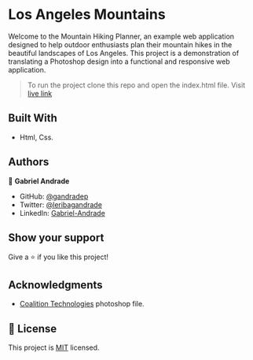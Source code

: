 # Los Angeles Mountains
Welcome to the Mountain Hiking Planner, an example web application designed to help outdoor enthusiasts plan their mountain hikes in the beautiful landscapes of Los Angeles. This project is a demonstration of translating a Photoshop design into a functional and responsive web application.
> To run the project clone this repo and open the index.html file.
> Visit [live link](https://gandradep.github.io/angeles_mountains/)

## Built With

- Html, Css.


## Authors

👤 **Gabriel Andrade**

- GitHub: [@gandradep](https://github.com/gandradep)
- Twitter: [@leribagandrade](https://twitter.com/leribagandrade)
- LinkedIn: [Gabriel-Andrade](https://www.linkedin.com/in/gabriel-andrade-silla-turca/)


## Show your support

Give a ⭐️ if you like this project!

## Acknowledgments
- [Coalition Technologies](https://coalitiontechnologies.com/) photoshop file.


## 📝 License
This project is [MIT](./LICENSE) licensed.

